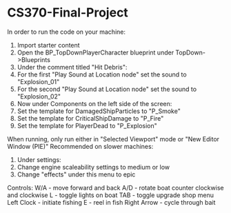 # CS370-Final-Project

In order to run the code on your machine:

1) Import starter content
2) Open the BP_TopDownPlayerCharacter blueprint under TopDown->Blueprints
3) Under the comment titled "Hit Debris":
4) For the first "Play Sound at Location node" set the sound to "Explosion_01"
5) For the second "Play Sound at Location node" set the sound to "Explosion_02"
6) Now under Components on the left side of the screen:
7) Set the template for DamagedShipParticles to "P_Smoke"
8) Set the template for CriticalShipDamage to "P_Fire"
9) Set the template for PlayerDead to "P_Explosion"

When running, only run either in "Selected Viewport" mode or "New Editor Window (PIE)"
Recommended on slower machines:
  1) Under settings:
  2) Change engine scaleability settings to medium or low
  3) Change "effects" under this menu to epic

Controls:
  W/A - move forward and back
  A/D - rotate boat counter clockwise and clockwise
  L - toggle lights on boat
  TAB - toggle upgrade shop menu 
  Left Clock - initiate fishing
  E - reel in fish
  Right Arrow - cycle through bait
